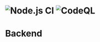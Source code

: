 # ![Node.js CI](https://github.com/APSIT-Skills-Aptitude/Backend/workflows/Node.js%20CI/badge.svg)   ![CodeQL](https://github.com/APSIT-Skills-Aptitude/Backend/workflows/CodeQL/badge.svg)
# Backend
